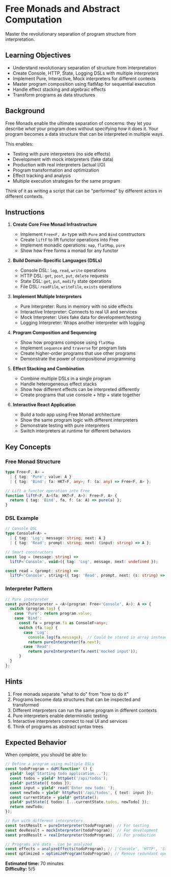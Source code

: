 # Free Monads and Abstract Computation

Master the revolutionary separation of program structure from interpretation.

## Learning Objectives

- Understand revolutionary separation of structure from interpretation  
- Create Console, HTTP, State, Logging DSLs with multiple interpreters
- Implement Pure, Interactive, Mock interpreters for different contexts
- Master program composition using flatMap for sequential execution
- Handle effect stacking and algebraic effects
- Transform programs as data structures

## Background

Free Monads enable the ultimate separation of concerns: they let you describe *what* your program does without specifying *how* it does it. Your program becomes a data structure that can be interpreted in multiple ways.

This enables:
- Testing with pure interpreters (no side effects)
- Development with mock interpreters (fake data)  
- Production with real interpreters (actual I/O)
- Program transformation and optimization
- Effect tracking and analysis
- Multiple execution strategies for the same program

Think of it as writing a script that can be "performed" by different actors in different contexts.

## Instructions

1. **Create Core Free Monad Infrastructure**
   - Implement `Free<F, A>` type with `Pure` and `Bind` constructors
   - Create `liftF` to lift functor operations into Free
   - Implement monadic operations: `map`, `flatMap`, `pure`
   - Show how Free forms a monad for any functor

2. **Build Domain-Specific Languages (DSLs)**
   - Console DSL: `log`, `read`, `write` operations
   - HTTP DSL: `get`, `post`, `put`, `delete` requests
   - State DSL: `get`, `put`, `modify` state operations
   - File DSL: `readFile`, `writeFile`, `exists` operations

3. **Implement Multiple Interpreters**
   - Pure Interpreter: Runs in memory with no side effects
   - Interactive Interpreter: Connects to real UI and services
   - Mock Interpreter: Uses fake data for development/testing
   - Logging Interpreter: Wraps another interpreter with logging

4. **Program Composition and Sequencing**
   - Show how programs compose using `flatMap`
   - Implement `sequence` and `traverse` for program lists
   - Create higher-order programs that use other programs
   - Demonstrate the power of compositional programming

5. **Effect Stacking and Combination**
   - Combine multiple DSLs in a single program
   - Handle heterogeneous effect stacks
   - Show how different effects can be interpreted differently
   - Create programs that use console + http + state together

6. **Interactive React Application**
   - Build a todo app using Free Monad architecture
   - Show the same program logic with different interpreters
   - Demonstrate testing with pure interpreters
   - Switch interpreters at runtime for different behaviors

## Key Concepts

### Free Monad Structure

```typescript
type Free<F, A> = 
  | { tag: 'Pure'; value: A }
  | { tag: 'Bind'; fa: HKT<F, any>; f: (a: any) => Free<F, A> };

// Lift a functor operation into Free
function liftF<F, A>(fa: HKT<F, A>): Free<F, A> {
  return { tag: 'Bind', fa, f: (a: A) => pure(a) };
}
```

### DSL Example

```typescript
// Console DSL
type ConsoleF<A> = 
  | { tag: 'Log'; message: string; next: A }
  | { tag: 'Read'; prompt: string; next: (input: string) => A };

// Smart constructors
const log = (message: string) => 
  liftF<'Console', void>({ tag: 'Log', message, next: undefined });

const read = (prompt: string) => 
  liftF<'Console', string>({ tag: 'Read', prompt, next: (s: string) => s });
```

### Interpreter Pattern

```typescript
// Pure interpreter
const pureInterpreter = <A>(program: Free<'Console', A>): A => {
  switch (program.tag) {
    case 'Pure': return program.value;
    case 'Bind': 
      const fa = program.fa as ConsoleF<any>;
      switch (fa.tag) {
        case 'Log': 
          console.log(fa.message);  // Could be stored in array instead
          return pureInterpreter(fa.next);
        case 'Read':
          return pureInterpreter(fa.next('mocked input'));
      }
  }
};
```

## Hints

1. Free monads separate "what to do" from "how to do it"
2. Programs become data structures that can be inspected and transformed
3. Different interpreters can run the same program in different contexts
4. Pure interpreters enable deterministic testing
5. Interactive interpreters connect to real UI and services
6. Think of programs as abstract syntax trees

## Expected Behavior

When complete, you should be able to:

```typescript
// Define a program using multiple DSLs
const todoProgram = doM(function* () {
  yield* log('Starting todo application...');
  const todos = yield* httpGet('/api/todos');
  yield* putState({ todos });
  const input = yield* read('Enter new todo: ');
  const newTodo = yield* httpPost('/api/todos', { text: input });
  const currentState = yield* getState();
  yield* putState({ todos: [...currentState.todos, newTodo] });
  return newTodo;
});

// Run with different interpreters
const testResult = pureInterpreter(todoProgram); // For testing
const devResult = mockInterpreter(todoProgram);  // For development  
const prodResult = realInterpreter(todoProgram); // For production

// Programs are data - can be analyzed
const effects = analyzeEffects(todoProgram); // ['Console', 'HTTP', 'State']
const optimized = optimizeProgram(todoProgram); // Remove redundant operations
```

**Estimated time:** 70 minutes  
**Difficulty:** 5/5